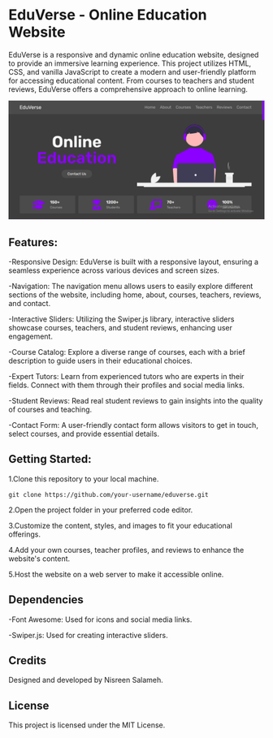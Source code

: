 # EduVerse - Online Education Website
EduVerse is a responsive and dynamic online education website, designed to provide an immersive learning experience. This project utilizes HTML, CSS, and vanilla JavaScript to create a modern and user-friendly platform for accessing educational content. From courses to teachers and student reviews, EduVerse offers a comprehensive approach to online learning.

![EduVerse Screenshot](images/EduVersescrnshot.png)

## Features:
-Responsive Design: EduVerse is built with a responsive layout, ensuring a seamless experience across various devices and screen sizes.

-Navigation: The navigation menu allows users to easily explore different sections of the website, including home, about, courses, teachers, reviews, and contact.

-Interactive Sliders: Utilizing the Swiper.js library, interactive sliders showcase courses, teachers, and student reviews, enhancing user engagement.

-Course Catalog: Explore a diverse range of courses, each with a brief description to guide users in their educational choices.

-Expert Tutors: Learn from experienced tutors who are experts in their fields. Connect with them through their profiles and social media links.

-Student Reviews: Read real student reviews to gain insights into the quality of courses and teaching.

-Contact Form: A user-friendly contact form allows visitors to get in touch, select courses, and provide essential details.


## Getting Started:
1.Clone this repository to your local machine.
```
git clone https://github.com/your-username/eduverse.git
```
2.Open the project folder in your preferred code editor.

3.Customize the content, styles, and images to fit your educational offerings.

4.Add your own courses, teacher profiles, and reviews to enhance the website's content.

5.Host the website on a web server to make it accessible online.


## Dependencies
-Font Awesome: Used for icons and social media links.

-Swiper.js: Used for creating interactive sliders.


## Credits
Designed and developed by Nisreen Salameh.


## License
This project is licensed under the MIT License.
